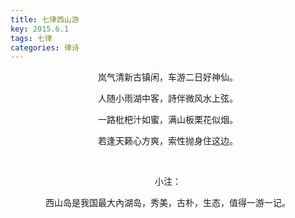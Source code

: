 ```yaml
---
title: 七律西山游
key: 2015.6.1
tags: 七律
categories: 律诗
---
```


<p align="center">岚气清新古镇闲，车游二日好神仙。
</p>
<p align="center">人随小雨湖中客，詩伴微风水上弦。
</p>
<p align="center">一路枇杷汁如蜜，满山板栗花似烟。
</p>
<p align="center">若逢天籁心方爽，索性抛身住这边。
</p>
<p align="center"></br>
</p>
<p align="center">小注：
</p>
<p align="center">西山岛是我国最大內湖岛，秀美，古朴，生态，值得一游一记。
</p>
<p align="center"></br>
</p>
